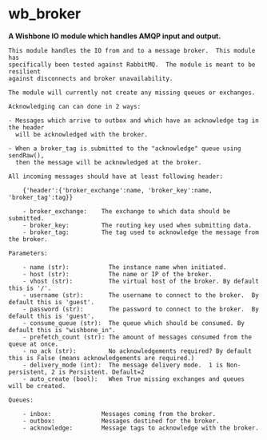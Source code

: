 wb_broker
=========

**A Wishbone IO module which handles AMQP input and output.**

    This module handles the IO from and to a message broker.  This module has
    specifically been tested against RabbitMQ.  The module is meant to be resilient
    against disconnects and broker unavailability.

    The module will currently not create any missing queues or exchanges.

    Acknowledging can can done in 2 ways:

    - Messages which arrive to outbox and which have an acknowledge tag in the header
      will be acknowledged with the broker.

    - When a broker_tag is submitted to the "acknowledge" queue using sendRaw(),
      then the message will be acknowledged at the broker.

    All incoming messages should have at least following header:

        {'header':{'broker_exchange':name, 'broker_key':name, 'broker_tag':tag}}

        - broker_exchange:    The exchange to which data should be submitted.
        - broker_key:         The routing key used when submitting data.
        - broker_tag:         The tag used to acknowledge the message from the broker.

    Parameters:

        - name (str):           The instance name when initiated.
        - host (str):           The name or IP of the broker.
        - vhost (str):          The virtual host of the broker. By default this is '/'.
        - username (str):       The username to connect to the broker.  By default this is 'guest'.
        - password (str):       The password to connect to the broker.  By default this is 'guest'.
        - consume_queue (str):  The queue which should be consumed. By default this is "wishbone_in".
        - prefetch_count (str): The amount of messages consumed from the queue at once.
        - no_ack (str):         No acknowledgements required? By default this is False (means acknowledgements are required.)
        - delivery_mode (int):  The message delivery mode.  1 is Non-persistent, 2 is Persistent. Default=2
        - auto_create (bool):   When True missing exchanges and queues will be created.

    Queues:

        - inbox:              Messages coming from the broker.
        - outbox:             Messages destined for the broker.
        - acknowledge:        Message tags to acknowledge with the broker.
    

